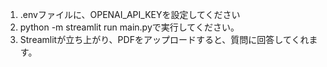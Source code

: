 1. .envファイルに、OPENAI_API_KEYを設定してください
2. python -m streamlit run main.pyで実行してください。
3. Streamlitが立ち上がり、PDFをアップロードすると、質問に回答してくれます。
